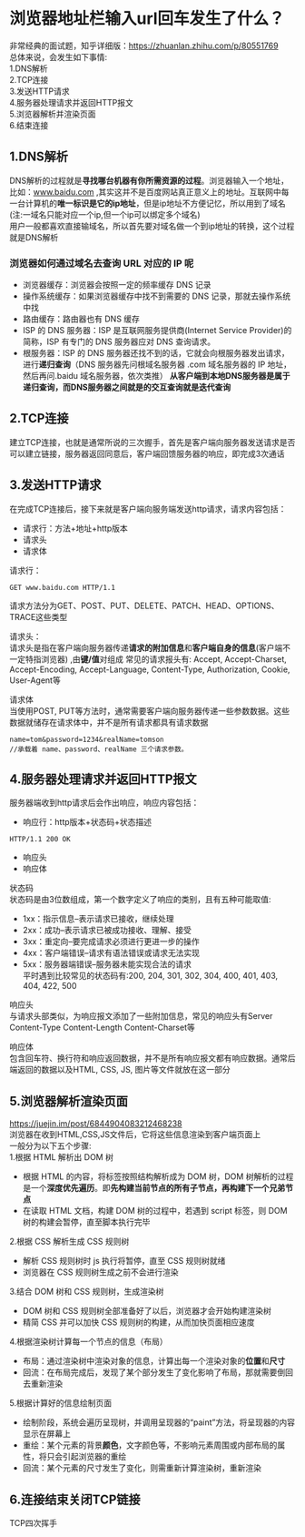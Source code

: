 # 浏览器地址栏输入url回车发生了什么？
非常经典的面试题，知乎详细版：https://zhuanlan.zhihu.com/p/80551769  
总体来说，会发生如下事情:  
1.DNS解析  
2.TCP连接  
3.发送HTTP请求  
4.服务器处理请求并返回HTTP报文  
5.浏览器解析并渲染页面  
6.结束连接  

## 1.DNS解析
DNS解析的过程就是**寻找哪台机器有你所需资源的过程**。浏览器输入一个地址，比如：www.baidu.com ,其实这并不是百度网站真正意义上的地址。互联网中每一台计算机的**唯一标识是它的ip地址**，但是ip地址不方便记忆，所以用到了域名(注:一域名只能对应一个ip,但一个ip可以绑定多个域名)  
用户一般都喜欢直接输域名，所以首先要对域名做一个到ip地址的转换，这个过程就是DNS解析 
### 浏览器如何通过域名去查询 URL 对应的 IP 呢
* 浏览器缓存：浏览器会按照一定的频率缓存 DNS 记录
* 操作系统缓存：如果浏览器缓存中找不到需要的 DNS 记录，那就去操作系统中找
* 路由缓存：路由器也有 DNS 缓存
* ISP 的 DNS 服务器：ISP 是互联网服务提供商(Internet Service Provider)的简称，ISP 有专门的 DNS 服务器应对 DNS 查询请求。
* 根服务器：ISP 的 DNS 服务器还找不到的话，它就会向根服务器发出请求，进行**递归查询**（DNS 服务器先问根域名服务器 .com 域名服务器的 IP 地址，然后再问.baidu 域名服务器，依次类推）
**从客户端到本地DNS服务器是属于递归查询，而DNS服务器之间就是的交互查询就是迭代查询**
## 2.TCP连接
建立TCP连接，也就是通常所说的三次握手，首先是客户端向服务器发送请求是否可以建立链接，服务器返回同意后，客户端回馈服务器的响应，即完成3次通话
## 3.发送HTTP请求
在完成TCP连接后，接下来就是客户端向服务端发送http请求，请求内容包括：
* 请求行：方法+地址+http版本
* 请求头
* 请求体  

请求行：  
````
GET www.baidu.com HTTP/1.1
````
请求方法分为GET、POST、PUT、DELETE、PATCH、HEAD、OPTIONS、TRACE这些类型

请求头：  
请求头是指在客户端向服务器传递**请求的附加信息**和**客户端自身的信息**(客户端不一定特指浏览器) ,由**键/值**对组成
常见的请求报头有: Accept, Accept-Charset, Accept-Encoding, Accept-Language, Content-Type, Authorization, Cookie, User-Agent等

请求体  
当使用POST, PUT等方法时，通常需要客户端向服务器传递一些参数数据。这些数据就储存在请求体中，并不是所有请求都具有请求数据
````
name=tom&password=1234&realName=tomson
//承载着 name、password、realName 三个请求参数。
````

## 4.服务器处理请求并返回HTTP报文
服务器端收到http请求后会作出响应，响应内容包括：  
* 响应行：http版本+状态码+状态描述
````
HTTP/1.1 200 OK
````
* 响应头
* 响应体  

状态码  
状态码是由3位数组成，第一个数字定义了响应的类别，且有五种可能取值:  
* 1xx：指示信息–表示请求已接收，继续处理 
* 2xx：成功–表示请求已被成功接收、理解、接受
* 3xx：重定向–要完成请求必须进行更进一步的操作
* 4xx：客户端错误–请求有语法错误或请求无法实现
* 5xx：服务器端错误–服务器未能实现合法的请求  
平时遇到比较常见的状态码有:200, 204, 301, 302, 304, 400, 401, 403, 404, 422, 500

响应头  
与请求头部类似，为响应报文添加了一些附加信息，常见的响应头有Server Content-Type Content-Length Content-Charset等

响应体  
包含回车符、换行符和响应返回数据，并不是所有响应报文都有响应数据。通常后端返回的数据以及HTML, CSS, JS, 图片等文件就放在这一部分

## 5.浏览器解析渲染页面
https://juejin.im/post/6844904083212468238  
浏览器在收到HTML,CSS,JS文件后，它将这些信息渲染到客户端页面上  
一般分为以下五个步骤:  
1.根据 HTML 解析出 DOM 树
* 根据 HTML 的内容，将标签按照结构解析成为 DOM 树，DOM 树解析的过程是一个**深度优先遍历**。即**先构建当前节点的所有子节点，再构建下一个兄弟节点**
* 在读取 HTML 文档，构建 DOM 树的过程中，若遇到 script 标签，则 DOM 树的构建会暂停，直至脚本执行完毕  

2.根据 CSS 解析生成 CSS 规则树
* 解析 CSS 规则树时 js 执行将暂停，直至 CSS 规则树就绪
* 浏览器在 CSS 规则树生成之前不会进行渲染

3.结合 DOM 树和 CSS 规则树，生成渲染树
* DOM 树和 CSS 规则树全部准备好了以后，浏览器才会开始构建渲染树
* 精简 CSS 并可以加快 CSS 规则树的构建，从而加快页面相应速度

4.根据渲染树计算每一个节点的信息（布局）
* 布局：通过渲染树中渲染对象的信息，计算出每一个渲染对象的**位置**和**尺寸**
* 回流：在布局完成后，发现了某个部分发生了变化影响了布局，那就需要倒回去重新渲染

5.根据计算好的信息绘制页面
* 绘制阶段，系统会遍历呈现树，并调用呈现器的“paint”方法，将呈现器的内容显示在屏幕上
* 重绘：某个元素的背景**颜色**，文字颜色等，不影响元素周围或内部布局的属性，将只会引起浏览器的重绘
* 回流：某个元素的尺寸发生了变化，则需重新计算渲染树，重新渲染

## 6.连接结束关闭TCP链接
TCP四次挥手